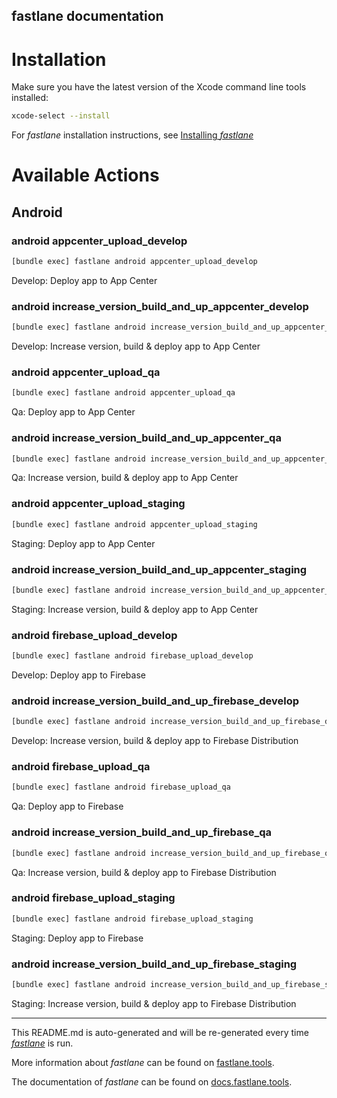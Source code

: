 fastlane documentation
----

# Installation

Make sure you have the latest version of the Xcode command line tools installed:

```sh
xcode-select --install
```

For _fastlane_ installation instructions, see [Installing _fastlane_](https://docs.fastlane.tools/#installing-fastlane)

# Available Actions

## Android

### android appcenter_upload_develop

```sh
[bundle exec] fastlane android appcenter_upload_develop
```

Develop: Deploy app to App Center

### android increase_version_build_and_up_appcenter_develop

```sh
[bundle exec] fastlane android increase_version_build_and_up_appcenter_develop
```

Develop: Increase version, build & deploy app to App Center

### android appcenter_upload_qa

```sh
[bundle exec] fastlane android appcenter_upload_qa
```

Qa: Deploy app to App Center

### android increase_version_build_and_up_appcenter_qa

```sh
[bundle exec] fastlane android increase_version_build_and_up_appcenter_qa
```

Qa: Increase version, build & deploy app to App Center

### android appcenter_upload_staging

```sh
[bundle exec] fastlane android appcenter_upload_staging
```

Staging: Deploy app to App Center

### android increase_version_build_and_up_appcenter_staging

```sh
[bundle exec] fastlane android increase_version_build_and_up_appcenter_staging
```

Staging: Increase version, build & deploy app to App Center

### android firebase_upload_develop

```sh
[bundle exec] fastlane android firebase_upload_develop
```

Develop: Deploy app to Firebase

### android increase_version_build_and_up_firebase_develop

```sh
[bundle exec] fastlane android increase_version_build_and_up_firebase_develop
```

Develop: Increase version, build & deploy app to Firebase Distribution

### android firebase_upload_qa

```sh
[bundle exec] fastlane android firebase_upload_qa
```

Qa: Deploy app to Firebase

### android increase_version_build_and_up_firebase_qa

```sh
[bundle exec] fastlane android increase_version_build_and_up_firebase_qa
```

Qa: Increase version, build & deploy app to Firebase Distribution

### android firebase_upload_staging

```sh
[bundle exec] fastlane android firebase_upload_staging
```

Staging: Deploy app to Firebase

### android increase_version_build_and_up_firebase_staging

```sh
[bundle exec] fastlane android increase_version_build_and_up_firebase_staging
```

Staging: Increase version, build & deploy app to Firebase Distribution

----

This README.md is auto-generated and will be re-generated every time [_fastlane_](https://fastlane.tools) is run.

More information about _fastlane_ can be found on [fastlane.tools](https://fastlane.tools).

The documentation of _fastlane_ can be found on [docs.fastlane.tools](https://docs.fastlane.tools).
